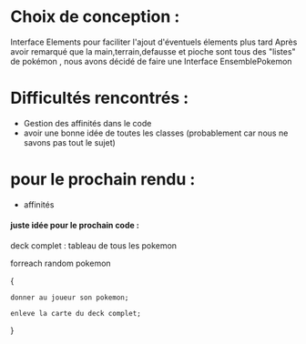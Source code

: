 # Choix de conception :
Interface Elements pour faciliter l'ajout d'éventuels élements plus tard
Après avoir remarqué que la main,terrain,defausse et pioche sont tous des "listes" de pokémon , nous avons décidé de faire une Interface EnsemblePokemon

# Difficultés rencontrés :
- Gestion des affinités dans le code 
- avoir une bonne idée de toutes les classes (probablement car nous ne savons pas tout le sujet)


# pour le prochain rendu :
- affinités









#### juste idée pour le prochain code :

deck complet : tableau de tous les pokemon 

forreach random pokemon

{

    donner au joueur son pokemon;
    
    enleve la carte du deck complet;

}


